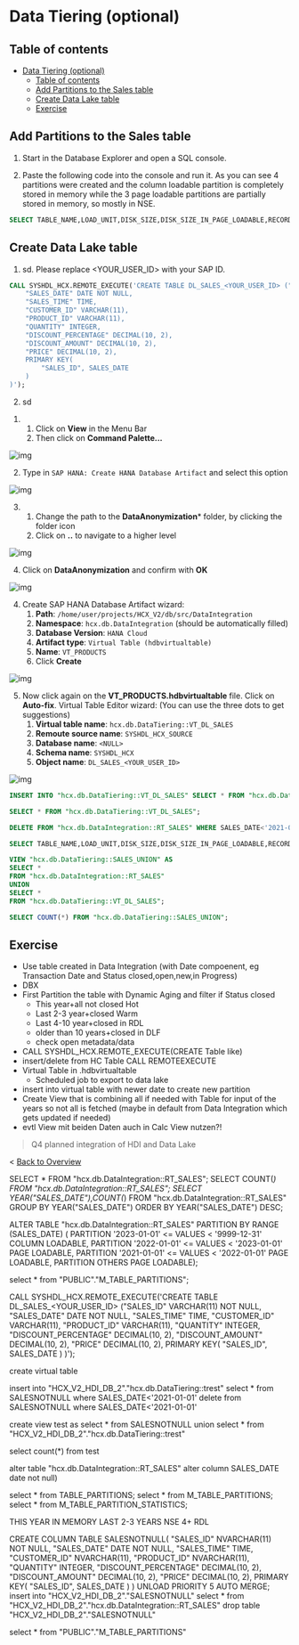 # Data Tiering (optional)

## Table of contents 

- [Data Tiering (optional)](#data-tiering-optional)
  - [Table of contents](#table-of-contents)
  - [Add Partitions to the Sales table](#add-partitions-to-the-sales-table)
  - [Create Data Lake table](#create-data-lake-table)
  - [Exercise](#exercise)

## Add Partitions to the Sales table

1. Start in the Database Explorer and open a SQL console.



2. Paste the following code into the console and run it. As you can see 4 partitions were created and the column loadable partition is completely stored in memory while the 3 page loadable partitions are partially stored in memory, so mostly in NSE.

```sql
SELECT TABLE_NAME,LOAD_UNIT,DISK_SIZE,DISK_SIZE_IN_PAGE_LOADABLE,RECORD_COUNT,LOADED FROM "PUBLIC"."M_TABLE_PARTITIONS";
```

## Create Data Lake table

1. sd. Please replace <YOUR_USER_ID> with your SAP ID.

```sql
CALL SYSHDL_HCX.REMOTE_EXECUTE('CREATE TABLE DL_SALES_<YOUR_USER_ID> ("SALES_ID" VARCHAR(11) NOT NULL,
	"SALES_DATE" DATE NOT NULL,
	"SALES_TIME" TIME,
	"CUSTOMER_ID" VARCHAR(11),
	"PRODUCT_ID" VARCHAR(11),
	"QUANTITY" INTEGER,
	"DISCOUNT_PERCENTAGE" DECIMAL(10, 2),
	"DISCOUNT_AMOUNT" DECIMAL(10, 2),
	"PRICE" DECIMAL(10, 2),
	PRIMARY KEY(
		"SALES_ID", SALES_DATE
	)
)');
```

2. sd

1) 1) Click on **View** in the Menu Bar
   2) Then click on **Command Palette...**

![img](Images/Image_DataIntegration__01.png)

2) Type in `SAP HANA: Create HANA Database Artifact` and select this option

![img](Images/Image_DataIntegration__02.png)

3) 1) Change the path to the **DataAnonymization*** folder, by clicking the folder icon
   2) Click on **..** to navigate to a higher level

![img](Images/Image_DataAnonymization__01.png)

4) Click on **DataAnonymization** and confirm with **OK**

![img](Images/Image_DataAnonymization__02.png)

4) Create SAP HANA Database Artifact wizard:
   1) **Path**: `/home/user/projects/HCX_V2/db/src/DataIntegration`
   2) **Namespace**: `hcx.db.DataIntegration` (should be automatically filled)
   3) **Database Version**: `HANA Cloud`
   4) **Artifact type**: `Virtual Table (hdbvirtualtable)`
   5) **Name**: `VT_PRODUCTS`
   6) Click **Create**

![img](Images/Image_DataIntegration__03.png)

5) Now click again on the **VT_PRODUCTS.hdbvirtualtable** file. Click on **Auto-fix**.
   Virtual Table Editor wizard: (You can use the three dots to get suggestions)
   1) **Virtual table name**: `hcx.db.DataTiering::VT_DL_SALES`
   2) **Remoute source name**: `SYSHDL_HCX_SOURCE`
   3) **Database name**: `<NULL>`
   4) **Schema name**: `SYSHDL_HCX`
   5) **Object name**: `DL_SALES_<YOUR_USER_ID>`

![img](Images/Image_DataIntegration__07.png)



```sql
INSERT INTO "hcx.db.DataTiering::VT_DL_SALES" SELECT * FROM "hcx.db.DataIntegration::RT_SALES" WHERE SALES_DATE<'2021-01-01';
```

```sql
SELECT * FROM "hcx.db.DataTiering::VT_DL_SALES";
```

```sql
DELETE FROM "hcx.db.DataIntegration::RT_SALES" WHERE SALES_DATE<'2021-01-01';
```

```sql
SELECT TABLE_NAME,LOAD_UNIT,DISK_SIZE,DISK_SIZE_IN_PAGE_LOADABLE,RECORD_COUNT,LOADED FROM "PUBLIC"."M_TABLE_PARTITIONS";
```

```sql
VIEW "hcx.db.DataTiering::SALES_UNION" AS
SELECT *
FROM "hcx.db.DataIntegration::RT_SALES"
UNION
SELECT *
FROM "hcx.db.DataTiering::VT_DL_SALES";
```

```sql
SELECT COUNT(*) FROM "hcx.db.DataTiering::SALES_UNION";
```


## Exercise
- Use table created in Data Integration (with Date compoenent, eg Transaction Date and Status closed,open,new,in Progress)
- DBX
- First Partition the table with Dynamic Aging and filter if Status closed
  - This year+all not closed Hot
  - Last 2-3 year+closed Warm
  - Last 4-10 year+closed in RDL
  - older than 10 years+closed in DLF
  - check open metadata/data
- CALL SYSHDL_HCX.REMOTE_EXECUTE(CREATE Table like)
- insert/delete from HC Table CALL REMOTEEXECUTE
- Virtual Table in .hdbvirtualtable
  - Scheduled job to export to data lake 
- insert into virtual table with newer date to create new partition
- Create View that is combining all if needed with Table for input of the years so not all is fetched (maybe in default from Data Integration which gets updated if needed)
- evtl View mit beiden Daten auch in Calc View nutzen?!

> Q4 planned integration of HDI and Data Lake

< [Back to Overview](README.md)



SELECT * FROM "hcx.db.DataIntegration::RT_SALES";
SELECT COUNT(*) FROM "hcx.db.DataIntegration::RT_SALES";
SELECT YEAR("SALES_DATE"),COUNT(*) FROM  "hcx.db.DataIntegration::RT_SALES" GROUP BY YEAR("SALES_DATE") ORDER BY YEAR("SALES_DATE") DESC; 


ALTER  TABLE "hcx.db.DataIntegration::RT_SALES"
PARTITION BY RANGE (SALES_DATE) (
	PARTITION '2023-01-01' <= VALUES < '9999-12-31' COLUMN LOADABLE,
	PARTITION '2022-01-01' <= VALUES < '2023-01-01' PAGE LOADABLE,
	PARTITION '2021-01-01' <= VALUES < '2022-01-01' PAGE LOADABLE,
	PARTITION OTHERS PAGE LOADABLE);

select * from "PUBLIC"."M_TABLE_PARTITIONS";

CALL SYSHDL_HCX.REMOTE_EXECUTE('CREATE TABLE DL_SALES_<YOUR_USER_ID> ("SALES_ID" VARCHAR(11) NOT NULL,
	"SALES_DATE" DATE NOT NULL,
	"SALES_TIME" TIME,
	"CUSTOMER_ID" VARCHAR(11),
	"PRODUCT_ID" VARCHAR(11),
	"QUANTITY" INTEGER,
	"DISCOUNT_PERCENTAGE" DECIMAL(10, 2),
	"DISCOUNT_AMOUNT" DECIMAL(10, 2),
	"PRICE" DECIMAL(10, 2),
	PRIMARY KEY(
		"SALES_ID", SALES_DATE
	)
)');

create virtual table

insert into "HCX_V2_HDI_DB_2"."hcx.db.DataTiering::trest" select * from SALESNOTNULL where SALES_DATE<'2021-01-01'
delete from SALESNOTNULL where SALES_DATE<'2021-01-01'

create view test as select * from SALESNOTNULL union select * from "HCX_V2_HDI_DB_2"."hcx.db.DataTiering::trest"

select count(*) from test


alter table "hcx.db.DataIntegration::RT_SALES" alter column SALES_DATE date not null)

select * from TABLE_PARTITIONS;
select * from M_TABLE_PARTITIONS;
select * from M_TABLE_PARTITION_STATISTICS;

THIS YEAR IN MEMORY
LAST 2-3 YEARS NSE
4+ RDL


CREATE COLUMN TABLE SALESNOTNULL(
	"SALES_ID" NVARCHAR(11) NOT NULL,
	"SALES_DATE" DATE NOT NULL,
	"SALES_TIME" TIME,
	"CUSTOMER_ID" NVARCHAR(11),
	"PRODUCT_ID" NVARCHAR(11),
	"QUANTITY" INTEGER,
	"DISCOUNT_PERCENTAGE" DECIMAL(10, 2),
	"DISCOUNT_AMOUNT" DECIMAL(10, 2),
	"PRICE" DECIMAL(10, 2),
	PRIMARY KEY(
		"SALES_ID", SALES_DATE
	)
)
UNLOAD PRIORITY 5 AUTO MERGE;
insert into "HCX_V2_HDI_DB_2"."SALESNOTNULL" select * from "HCX_V2_HDI_DB_2"."hcx.db.DataIntegration::RT_SALES"
drop table "HCX_V2_HDI_DB_2"."SALESNOTNULL"


select * from "PUBLIC"."M_TABLE_PARTITIONS"
